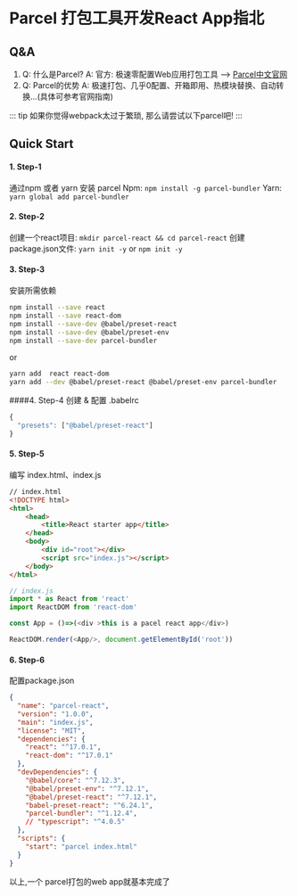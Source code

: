 # Parcel 打包工具开发React App指北

## Q&A
1. Q: 什么是Parcel?
A: 官方: 极速零配置Web应用打包工具 --> [Parcel中文官网](https://zh.parceljs.org/)
2. Q: Parcel的优势
A: 极速打包、几乎0配置、开箱即用、热模块替换、自动转换...(具体可参考官网指南)

::: tip
如果你觉得webpack太过于繁琐, 那么请尝试以下parcel吧!
:::

## Quick Start
#### 1. Step-1
通过npm 或者 yarn 安装 parcel
Npm:
`npm install -g parcel-bundler`
Yarn:
`yarn global add parcel-bundler`

#### 2. Step-2
创建一个react项目:
`mkdir parcel-react && cd parcel-react`
创建package.json文件:
`yarn init -y`
or
`npm init -y`

#### 3. Step-3
安装所需依赖
```bash
npm install --save react
npm install --save react-dom
npm install --save-dev @babel/preset-react
npm install --save-dev @babel/preset-env
npm install --save-dev parcel-bundler
```
or
```bash
yarn add  react react-dom
yarn add --dev @babel/preset-react @babel/preset-env parcel-bundler
```
####4. Step-4
创建 & 配置 .babelrc
```javascript
{
  "presets": ["@babel/preset-react"]
}
```
#### 5. Step-5
编写 index.html、index.js
```html
// index.html
<!DOCTYPE html>
<html>
    <head>
        <title>React starter app</title>
    </head>
    <body>
        <div id="root"></div>
        <script src="index.js"></script>
    </body>
</html>
```

```javascript
// index.js
import * as React from 'react'
import ReactDOM from 'react-dom'

const App = ()=>(<div >this is a pacel react app</div>)

ReactDOM.render(<App/>, document.getElementById('root'))
```
#### 6. Step-6
配置package.json
```json
{
  "name": "parcel-react",
  "version": "1.0.0",
  "main": "index.js",
  "license": "MIT",
  "dependencies": {
    "react": "^17.0.1",
    "react-dom": "^17.0.1"
  },
  "devDependencies": {
    "@babel/core": "^7.12.3",
    "@babel/preset-env": "^7.12.1",
    "@babel/preset-react": "^7.12.1",
    "babel-preset-react": "^6.24.1",
    "parcel-bundler": "^1.12.4",
    // "typescript": "^4.0.5"
  },
  "scripts": {
    "start": "parcel index.html"
  }
}

```
以上,一个 parcel打包的web app就基本完成了
